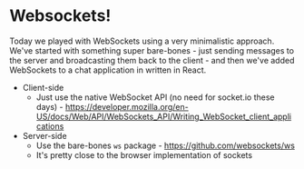 # Websockets!

Today we played with WebSockets using a very minimalistic approach. We've started with something super bare-bones - just sending messages to the server and broadcasting them back to the client - and then we've added WebSockets to a chat application in written in React.

* Client-side
  * Just use the native WebSocket API (no need for socket.io these days) -  https://developer.mozilla.org/en-US/docs/Web/API/WebSockets_API/Writing_WebSocket_client_applications
* Server-side
  * Use the bare-bones `ws` package - https://github.com/websockets/ws
  * It's pretty close to the browser implementation of sockets
